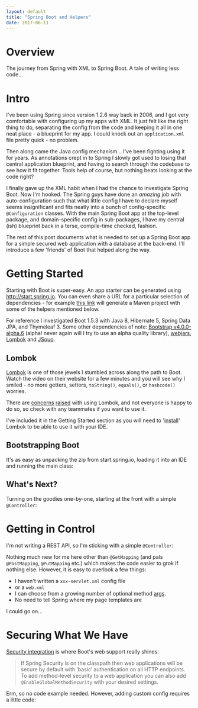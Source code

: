 ```yaml
---
layout: default
title: "Spring Boot and Helpers"
date: 2017-06-11
---
```


Overview
========

The journey from Spring with XML to Spring Boot. A tale of writing less code...

Intro
=====

I've been using Spring since version 1.2.6 way back in 2006, and I got very comfortable with configuring up my apps with XML. It just felt like the right thing to do, separating the config from the code and keeping it all in one neat place - a blueprint for my app. I could knock out an `application.xml` file pretty quick - no problem.

Then along came the Java config mechanism... I've been fighting using it for years. As annotations crept in to Spring I slowly got used to losing that central application blueprint, and having to search through the codebase to see how it fit together. Tools help of course, but nothing beats looking at the code right?

I finally gave up the XML habit when I had the chance to investigate Spring Boot. Now I'm hooked. The Spring guys have done an _amazing_ job with auto-configuration such that what little config I have to declare myself seems insignificant and fits neatly into a bunch of config-specific `@Configuration` classes. With the main Spring Boot app at the top-level package, and domain-specific config in sub-packages, I have my central (ish) blueprint back in a terse, compile-time checked, fashion.

The rest of this post documents what is needed to set up a Spring Boot app for a simple secured web application with a database at the back-end. I'll introduce a few 'friends' of Boot that helped along the way.

Getting Started
===============

Starting with Boot is super-easy. An app starter can be generated using <http://start.spring.io>. You can even share a URL for a particular selection of dependencies - for example [this link](http://start.spring.io/starter.zip?type=maven-project&language=java&bootVersion=1.5.3.RELEASE&baseDir=demo&groupId=com.example&artifactId=demo&name=demo&description=Demo+project+for+Spring+Boot&packageName=com.example.demo&packaging=jar&javaVersion=1.8&autocomplete=&style=security&style=devtools&style=lombok&style=web&style=thymeleaf&style=data-jpa&style=actuator&generate-project=") will generate a Maven project with some of the helpers mentioned below.

For reference I investigated Boot 1.5.3 with Java 8, Hibernate 5, Spring Data JPA, and Thymeleaf 3. Some other dependencies of note: [Bootstrap v4.0.0-alpha.6](https://v4-alpha.getbootstrap.com/) (alpha! never again will I try to use an alpha quality library), [webjars](http://www.webjars.org/), [Lombok](https://projectlombok.org/) and [JSoup](https://jsoup.org/).

## Lombok

[Lombok](https://projectlombok.org/) is one of those jewels I stumbled across along the path to Boot. Watch the video on their website for a few minutes and you will see why I smiled - no more getters, setters, `toString()`, `equals()`, or `hashcode()` worries.

There are [concerns](https://thoughtworks.github.io/p2/issue12/lombok/) [raised](https://stackoverflow.com/questions/3852091/is-it-safe-to-use-project-lombok) with using Lombok, and not everyone is happy to do so, so check with any teammates if you want to use it.

I've included it in the Getting Started section as you will need to '[install](https://projectlombok.org/setup/intellij)' Lombok to be able to use it with your IDE.

## Bootstrapping Boot

It's as easy as unpacking the zip from start.spring.io, loading it into an IDE and running the main class:

<script src="https://gist.github.com/cowinr/e007cf9300156556ad2416758f42f81f.js"></script>

## What's Next?

Turning on the goodies one-by-one, starting at the front with a simple `@Controller`:

Getting in Control
==================

I'm not writing a REST API, so I'm sticking with a simple `@Controller`:

<script src="https://gist.github.com/cowinr/5bbb814d1e6bb8f307eca7ef25cccc7d.js"></script>

Nothing much new for me here other than `@GetMapping` (and pals `@PostMapping`, `@PutMapping` etc.) which makes the code easier to grok if nothing else. However, it is easy to overlook a few things:
- I haven't written a `xxx-servlet.xml` config file
- or a `web.xml`
- I can choose from a growing number of optional method [args](http://docs.spring.io/spring/docs/current/spring-framework-reference/htmlsingle/#mvc-ann-arguments).
- No need to tell Spring where my page templates are

I could go on...

Securing What We Have
=====================

[Security integration](http://docs.spring.io/spring-boot/docs/1.5.4.RELEASE/reference/htmlsingle/#boot-features-security) is where Boot's web support really shines:

> If Spring Security is on the classpath then web applications will be secure by default with ‘basic’ authentication on all HTTP endpoints.
> To add method-level security to a web application you can also add `@EnableGlobalMethodSecurity` with your desired settings.

Erm, so no code example needed. However, adding custom config requires a little code:

<script src="https://gist.github.com/cowinr/d05ccb6ff8fb1f488bdee055d7f28209.js"></script>
